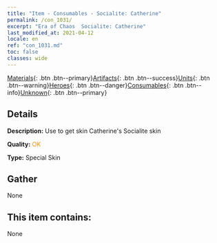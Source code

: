 ```yaml
---
title: "Item - Consumables - Socialite: Catherine"
permalink: /con_1031/
excerpt: "Era of Chaos  Socialite: Catherine"
last_modified_at: 2021-04-12
locale: en
ref: "con_1031.md"
toc: false
classes: wide
---
```

 [Materials](/Items/){: .btn .btn--primary}[Artifacts](/Items/Artifacts/){: .btn .btn--success}[Units](/Items/Units/){: .btn .btn--warning}[Heroes](/Items/Heroes/){: .btn .btn--danger}[Consumables](/Items/Consumables/){: .btn .btn--info}[Unknown](/Items/Unknown/){: .btn .btn--primary}

## Details
 **Description:** Use to get skin Catherine's Socialite skin

 **Quality:** <span style="color: #FF8C00">OK</span>

 **Type:** Special Skin

## Gather

  None

## This item contains:

  None

